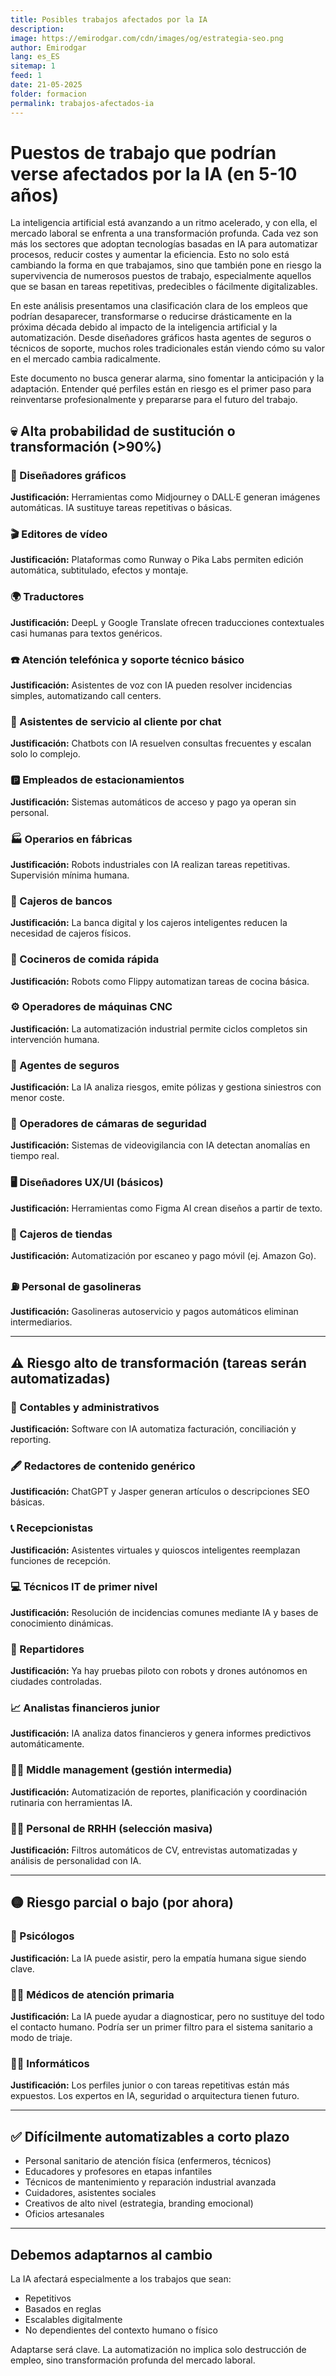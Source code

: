 ```yaml
---
title: Posibles trabajos afectados por la IA
description: 
image: https://emirodgar.com/cdn/images/og/estrategia-seo.png
author: Emirodgar
lang: es_ES
sitemap: 1
feed: 1
date: 21-05-2025
folder: formacion
permalink: trabajos-afectados-ia
---
```


# Puestos de trabajo que podrían verse afectados por la IA (en 5-10 años)


La inteligencia artificial está avanzando a un ritmo acelerado, y con ella, el mercado laboral se enfrenta a una transformación profunda. Cada vez son más los sectores que adoptan tecnologías basadas en IA para automatizar procesos, reducir costes y aumentar la eficiencia. Esto no solo está cambiando la forma en que trabajamos, sino que también pone en riesgo la supervivencia de numerosos puestos de trabajo, especialmente aquellos que se basan en tareas repetitivas, predecibles o fácilmente digitalizables.

En este análisis presentamos una clasificación clara de los empleos que podrían desaparecer, transformarse o reducirse drásticamente en la próxima década debido al impacto de la inteligencia artificial y la automatización. Desde diseñadores gráficos hasta agentes de seguros o técnicos de soporte, muchos roles tradicionales están viendo cómo su valor en el mercado cambia radicalmente.

Este documento no busca generar alarma, sino fomentar la anticipación y la adaptación. Entender qué perfiles están en riesgo es el primer paso para reinventarse profesionalmente y prepararse para el futuro del trabajo.

## 💀 Alta probabilidad de sustitución o transformación (>90%)

### 🎨 Diseñadores gráficos
**Justificación:** Herramientas como Midjourney o DALL·E generan imágenes automáticas. IA sustituye tareas repetitivas o básicas.

### 🎬 Editores de vídeo
**Justificación:** Plataformas como Runway o Pika Labs permiten edición automática, subtitulado, efectos y montaje.

### 🌍 Traductores
**Justificación:** DeepL y Google Translate ofrecen traducciones contextuales casi humanas para textos genéricos.

### ☎️ Atención telefónica y soporte técnico básico
**Justificación:** Asistentes de voz con IA pueden resolver incidencias simples, automatizando call centers.

### 💬 Asistentes de servicio al cliente por chat
**Justificación:** Chatbots con IA resuelven consultas frecuentes y escalan solo lo complejo.

### 🅿️ Empleados de estacionamientos
**Justificación:** Sistemas automáticos de acceso y pago ya operan sin personal.

### 🏭 Operarios en fábricas
**Justificación:** Robots industriales con IA realizan tareas repetitivas. Supervisión mínima humana.

### 🏦 Cajeros de bancos
**Justificación:** La banca digital y los cajeros inteligentes reducen la necesidad de cajeros físicos.

### 🍔 Cocineros de comida rápida
**Justificación:** Robots como Flippy automatizan tareas de cocina básica.

### ⚙️ Operadores de máquinas CNC
**Justificación:** La automatización industrial permite ciclos completos sin intervención humana.

### 🧾 Agentes de seguros
**Justificación:** La IA analiza riesgos, emite pólizas y gestiona siniestros con menor coste.

### 🎥 Operadores de cámaras de seguridad
**Justificación:** Sistemas de videovigilancia con IA detectan anomalías en tiempo real.

### 🖥️ Diseñadores UX/UI (básicos)
**Justificación:** Herramientas como Figma AI crean diseños a partir de texto.

### 🛒 Cajeros de tiendas
**Justificación:** Automatización por escaneo y pago móvil (ej. Amazon Go).

### ⛽ Personal de gasolineras
**Justificación:** Gasolineras autoservicio y pagos automáticos eliminan intermediarios.

---

## ⚠️ Riesgo alto de transformación (tareas serán automatizadas)

### 🧮 Contables y administrativos
**Justificación:** Software con IA automatiza facturación, conciliación y reporting.

### 🖋️ Redactores de contenido genérico
**Justificación:** ChatGPT y Jasper generan artículos o descripciones SEO básicas.

### 📞 Recepcionistas
**Justificación:** Asistentes virtuales y quioscos inteligentes reemplazan funciones de recepción.

### 💻 Técnicos IT de primer nivel
**Justificación:** Resolución de incidencias comunes mediante IA y bases de conocimiento dinámicas.

### 🚚 Repartidores 
**Justificación:** Ya hay pruebas piloto con robots y drones autónomos en ciudades controladas.

### 📈 Analistas financieros junior
**Justificación:** IA analiza datos financieros y genera informes predictivos automáticamente.

### 🧑‍💼 Middle management (gestión intermedia)
**Justificación:** Automatización de reportes, planificación y coordinación rutinaria con herramientas IA.

### 🧑‍💻 Personal de RRHH (selección masiva)
**Justificación:** Filtros automáticos de CV, entrevistas automatizadas y análisis de personalidad con IA.

---

## 🟡 Riesgo parcial o bajo (por ahora)

### 🧠 Psicólogos
**Justificación:** La IA puede asistir, pero la empatía humana sigue siendo clave.

### 👨‍⚕️ Médicos de atención primaria
**Justificación:** La IA puede ayudar a diagnosticar, pero no sustituye del todo el contacto humano. Podría ser un primer filtro para el sistema sanitario a modo de triaje.

### 👨‍💻 Informáticos
**Justificación:** Los perfiles junior o con tareas repetitivas están más expuestos. Los expertos en IA, seguridad o arquitectura tienen futuro.

---

## ✅ Difícilmente automatizables a corto plazo

- Personal sanitario de atención física (enfermeros, técnicos)
- Educadores y profesores en etapas infantiles
- Técnicos de mantenimiento y reparación industrial avanzada
- Cuidadores, asistentes sociales
- Creativos de alto nivel (estrategia, branding emocional)
- Oficios artesanales

---

## Debemos adaptarnos al cambio

La IA afectará especialmente a los trabajos que sean:
- Repetitivos
- Basados en reglas
- Escalables digitalmente
- No dependientes del contexto humano o físico

Adaptarse será clave. La automatización no implica solo destrucción de empleo, sino transformación profunda del mercado laboral.
